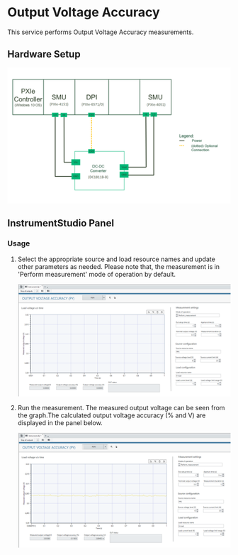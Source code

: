 # Output Voltage Accuracy
This service performs Output Voltage Accuracy measurements.

## Hardware Setup
![alt text](meas-images/hw-setup.png)

## InstrumentStudio Panel

### Usage

1. Select the appropriate source and load resource names and update other parameters as needed. Please note that, the measurement is in 'Perform measurement' mode of operation by default.

   ![alt text](meas-images/out-volt-accuracy-config.png)

2. Run the measurement. The measured output voltage can be seen from the graph.The calculated output voltage accuracy (% and V) are displayed in the panel below.
   
   ![alt text](meas-images/out-volt-accuracy-meas-results.png)